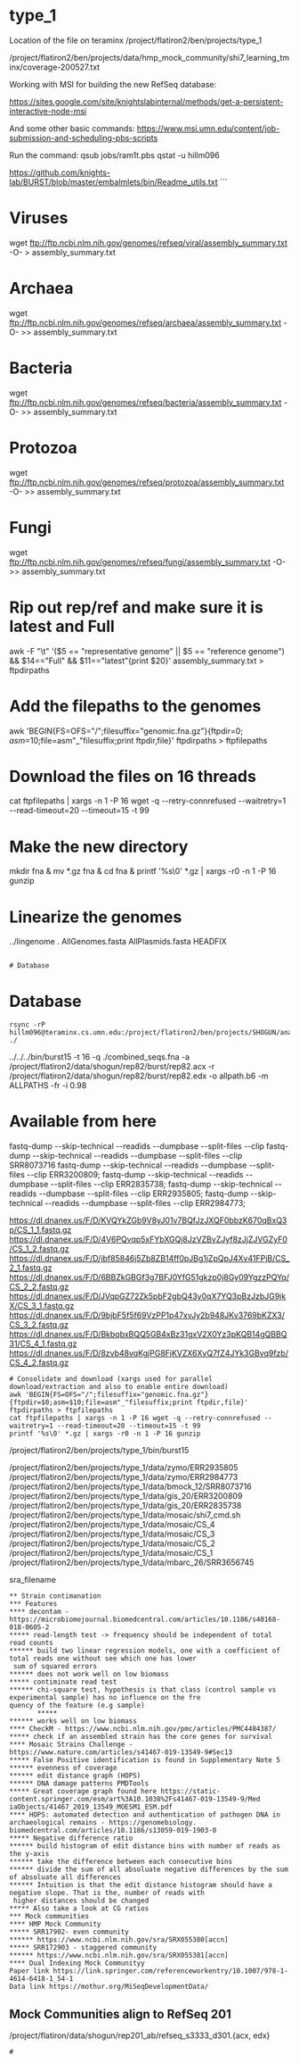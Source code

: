 # type_1

Location of the file on teraminx
/project/flatiron2/ben/projects/type_1

/project/flatiron2/ben/projects/data/hmp_mock_community/shi7_learning_tminx/coverage-200527.txt

Working with MSI for building the new RefSeq database:

https://sites.google.com/site/knightslabinternal/methods/get-a-persistent-interactive-node-msi

And some other basic commands: https://www.msi.umn.edu/content/job-submission-and-scheduling-pbs-scripts

Run the command:
qsub jobs/ram1t.pbs
qstat -u hillm096

https://github.com/knights-lab/BURST/blob/master/embalmlets/bin/Readme_utils.txt ```

# Viruses
wget ftp://ftp.ncbi.nlm.nih.gov/genomes/refseq/viral/assembly_summary.txt -O- > assembly_summary.txt
# Archaea
wget ftp://ftp.ncbi.nlm.nih.gov/genomes/refseq/archaea/assembly_summary.txt -O- >> assembly_summary.txt
# Bacteria
wget ftp://ftp.ncbi.nlm.nih.gov/genomes/refseq/bacteria/assembly_summary.txt -O- >> assembly_summary.txt
# Protozoa
wget ftp://ftp.ncbi.nlm.nih.gov/genomes/refseq/protozoa/assembly_summary.txt -O- >> assembly_summary.txt
# Fungi
wget ftp://ftp.ncbi.nlm.nih.gov/genomes/refseq/fungi/assembly_summary.txt -O- >> assembly_summary.txt

# Rip out rep/ref and make sure it is latest and Full
awk -F "\t" '($5 == "representative genome" || $5 == "reference genome") && $14=="Full" && $11=="latest"{print $20}' assembly_summary.txt > ftpdirpaths

# Add the filepaths to the genomes
awk 'BEGIN{FS=OFS="/";filesuffix="genomic.fna.gz"}{ftpdir=$0;asm=$10;file=asm"_"filesuffix;print ftpdir,file}' ftpdirpaths > ftpfilepaths

# Download the files on 16 threads
cat ftpfilepaths | xargs -n 1 -P 16 wget -q --retry-connrefused --waitretry=1 --read-timeout=20 --timeout=15 -t 99

# Make the new directory
mkdir fna & mv *.gz fna & cd fna & printf '%s\0' *.gz | xargs -r0 -n 1 -P 16 gunzip

# Linearize the genomes
../lingenome . AllGenomes.fasta AllPlasmids.fasta HEADFIX
```

# Database
```

# Database
```
rsync -rP hillm096@teraminx.cs.umn.edu:/project/flatiron2/ben/projects/SHOGUN/analysis_SHOGUN/data/references/rep82 ./
```

../../../bin/burst15 -t 16 -q ./combined_seqs.fna -a /project/flatiron2/data/shogun/rep82/burst/rep82.acx -r /project/flatiron2/data/shogun/rep82/burst/rep82.edx -o allpath.b6 -m ALLPATHS -fr -i 0.98

# Available from here
fastq-dump --skip-technical  --readids --dumpbase --split-files --clip
fastq-dump --skip-technical  --readids --dumpbase --split-files --clip SRR8073716
fastq-dump --skip-technical  --readids --dumpbase --split-files --clip ERR3200809; fastq-dump --skip-technical  --readids --dumpbase --split-files --clip ERR2835738;
fastq-dump --skip-technical  --readids --dumpbase --split-files --clip ERR2935805; fastq-dump --skip-technical  --readids --dumpbase --split-files --clip ERR2984773;

https://dl.dnanex.us/F/D/KVQYkZGb9V8yJ01v7BQfJzJXQF0bbzK670qBxQ3p/CS_1_1.fastq.gz
https://dl.dnanex.us/F/D/4V6PQvqp5xFYbXGQj8JzVZBvZJyf8zJjZJVGZyF0/CS_1_2.fastq.gz
https://dl.dnanex.us/F/D/jbf85846j5Zb8ZB14ff0pJBg1jZpQpJ4Xv41FPjB/CS_2_1.fastq.gz
https://dl.dnanex.us/F/D/6BBZkGBGf3g7BFJ0YfG51gkzp0j8Gy09YgzzPQYq/CS_2_2.fastq.gz
https://dl.dnanex.us/F/D/JVqpGZ72Zk5pbF2gbQ43y0qX7YQ3pBzJzbJG9jkX/CS_3_1.fastq.gz
https://dl.dnanex.us/F/D/9bjbF5f5f69VzPP1p47xvJy2b948JKv3769bKZX3/CS_3_2.fastq.gz
https://dl.dnanex.us/F/D/BkbqbxBQQ5GB4xBz31gxV2X0Yz3pKQB14gQBBQ31/CS_4_1.fastq.gz
https://dl.dnanex.us/F/D/8zvb48vqKgjPG8FjKVZX6XvQ7fZ4JYk3GBvq9fzb/CS_4_2.fastq.gz

```
# Consolidate and download (xargs used for parallel download/extraction and also to enable entire download)
awk 'BEGIN{FS=OFS="/";filesuffix="genomic.fna.gz"}{ftpdir=$0;asm=$10;file=asm"_"filesuffix;print ftpdir,file}' ftpdirpaths > ftpfilepaths
cat ftpfilepaths | xargs -n 1 -P 16 wget -q --retry-connrefused --waitretry=1 --read-timeout=20 --timeout=15 -t 99
printf '%s\0' *.gz | xargs -r0 -n 1 -P 16 gunzip
```

/project/flatiron2/ben/projects/type_1/bin/burst15

/project/flatiron2/ben/projects/type_1/data/zymo/ERR2935805
/project/flatiron2/ben/projects/type_1/data/zymo/ERR2984773
/project/flatiron2/ben/projects/type_1/data/bmock_12/SRR8073716
/project/flatiron2/ben/projects/type_1/data/gis_20/ERR3200809
/project/flatiron2/ben/projects/type_1/data/gis_20/ERR2835738
/project/flatiron2/ben/projects/type_1/data/mosaic/shi7_cmd.sh
/project/flatiron2/ben/projects/type_1/data/mosaic/CS_4
/project/flatiron2/ben/projects/type_1/data/mosaic/CS_3
/project/flatiron2/ben/projects/type_1/data/mosaic/CS_2
/project/flatiron2/ben/projects/type_1/data/mosaic/CS_1
/project/flatiron2/ben/projects/type_1/data/mbarc_26/SRR3656745



sra_filename

```
** Strain contimanation
*** Features
**** decontam - https://microbiomejournal.biomedcentral.com/articles/10.1186/s40168-018-0605-2
***** read-length test -> frequency should be independent of total read counts
****** build two linear regression models, one with a coefficient of total reads one without see which one has lower
 sum of squared errors
****** does not work well on low biomass
***** contiminate read test
****** chi-square test, hypothesis is that class (control sample vs experimental sample) has no influence on the fre
quency of the feature (e.g sample)
       *****
****** works well on low biomass
**** CheckM - https://www.ncbi.nlm.nih.gov/pmc/articles/PMC4484387/
***** check if an assembled strain has the core genes for survival
**** Mosaic Strains Challenge - https://www.nature.com/articles/s41467-019-13549-9#Sec13
***** False Positive identification is found in Supplementary Note 5
****** evenness of coverage
****** edit distance graph (HOPS)
****** DNA damage patterns PMDTools
***** Great coverage graph found here https://static-content.springer.com/esm/art%3A10.1038%2Fs41467-019-13549-9/Med
iaObjects/41467_2019_13549_MOESM1_ESM.pdf
**** HOPS: automated detection and authentication of pathogen DNA in archaeological remains - https://genomebiology.
biomedcentral.com/articles/10.1186/s13059-019-1903-0
***** Negative difference ratio
****** build histogram of edit distance bins with number of reads as the y-axis
****** take the difference between each consecutive bins
****** divide the sum of all absoluate negative differences by the sum of absoluate all differences
****** Intuition is that the edit distance histogram should have a negative slope. That is the, number of reads with
 higher distances should be changed
***** Also take a look at CG ratios
*** Mock communities
**** HMP Mock Community
***** SRR17902- even community
****** https://www.ncbi.nlm.nih.gov/sra/SRX055380[accn]
***** SRR172903 - staggered community
****** https://www.ncbi.nlm.nih.gov/sra/SRX055381[accn]
**** Dual Indexing Mock Communityy
Paper link https://link.springer.com/referenceworkentry/10.1007/978-1-4614-6418-1_54-1
Data link https://mothur.org/MiSeqDevelopmentData/
```


## Mock Communities align to RefSeq 201
/project/flatiron/data/shogun/rep201_ab/refseq_s3333_d301.{acx, edx}

```
# 

```